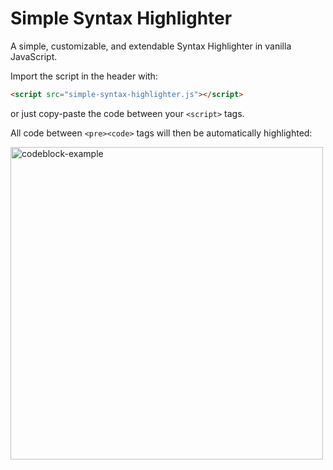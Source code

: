 # Simple Syntax Highlighter
A simple, customizable, and extendable Syntax Highlighter in vanilla JavaScript.

Import the script in the header with: 

```html
<script src="simple-syntax-highlighter.js"></script>
```

or just copy-paste the code between your ```<script>``` tags.

All code between ```<pre><code>``` tags will then be automatically highlighted:

<img src="https://github.com/user-attachments/assets/cf947cda-47a4-4f32-b767-7e0ddc05e8c0" alt="codeblock-example" width="500"/>
